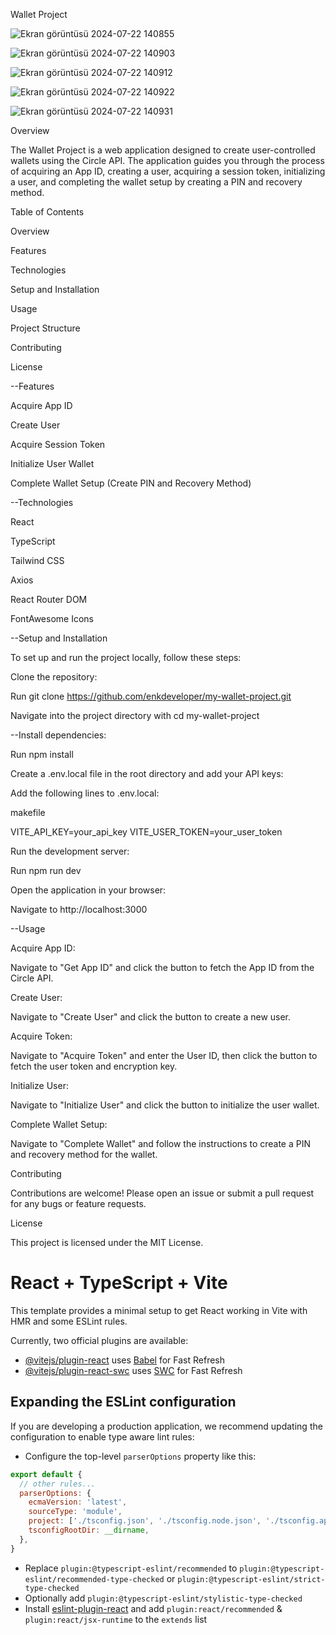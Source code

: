 Wallet Project


![Ekran görüntüsü 2024-07-22 140855](https://github.com/user-attachments/assets/8699ebdb-4d97-44df-a2e6-f0b6d5915609)


![Ekran görüntüsü 2024-07-22 140903](https://github.com/user-attachments/assets/59809843-4059-4d34-8d84-1676900218ac)


![Ekran görüntüsü 2024-07-22 140912](https://github.com/user-attachments/assets/f1e97a42-1147-4753-a013-0e2e62294286)


![Ekran görüntüsü 2024-07-22 140922](https://github.com/user-attachments/assets/788b3a1d-81ba-4803-86f4-26b948774d5e)


![Ekran görüntüsü 2024-07-22 140931](https://github.com/user-attachments/assets/611ea770-fa3e-4a72-bebc-b7a4004a1f5c)


Overview

The Wallet Project is a web application designed to create user-controlled wallets using the Circle API. The application guides you through the process of acquiring an App ID, creating a user, acquiring a session token, initializing a user, and completing the wallet setup by creating a PIN and recovery method.


Table of Contents

Overview

Features

Technologies

Setup and Installation

Usage

Project Structure

Contributing

License



--Features

Acquire App ID

Create User

Acquire Session Token

Initialize User Wallet

Complete Wallet Setup (Create PIN and Recovery Method)



--Technologies

React

TypeScript

Tailwind CSS

Axios

React Router DOM

FontAwesome Icons



--Setup and Installation

To set up and run the project locally, follow these steps:



Clone the repository:


Run git clone https://github.com/enkdeveloper/my-wallet-project.git

Navigate into the project directory with cd my-wallet-project



--Install dependencies:

Run npm install

Create a .env.local file in the root directory and add your API keys:


Add the following lines to .env.local:

makefile

VITE_API_KEY=your_api_key
VITE_USER_TOKEN=your_user_token


Run the development server:


Run npm run dev

Open the application in your browser:


Navigate to http://localhost:3000



--Usage

Acquire App ID:


Navigate to "Get App ID" and click the button to fetch the App ID from the Circle API.


Create User:


Navigate to "Create User" and click the button to create a new user.


Acquire Token:


Navigate to "Acquire Token" and enter the User ID, then click the button to fetch the user token and encryption key.


Initialize User:


Navigate to "Initialize User" and click the button to initialize the user wallet.


Complete Wallet Setup:



Navigate to "Complete Wallet" and follow the instructions to create a PIN and recovery method for the wallet.




Contributing


Contributions are welcome! Please open an issue or submit a pull request for any bugs or feature requests.




License


This project is licensed under the MIT License.

# React + TypeScript + Vite

This template provides a minimal setup to get React working in Vite with HMR and some ESLint rules.

Currently, two official plugins are available:

- [@vitejs/plugin-react](https://github.com/vitejs/vite-plugin-react/blob/main/packages/plugin-react/README.md) uses [Babel](https://babeljs.io/) for Fast Refresh
- [@vitejs/plugin-react-swc](https://github.com/vitejs/vite-plugin-react-swc) uses [SWC](https://swc.rs/) for Fast Refresh

## Expanding the ESLint configuration

If you are developing a production application, we recommend updating the configuration to enable type aware lint rules:

- Configure the top-level `parserOptions` property like this:

```js
export default {
  // other rules...
  parserOptions: {
    ecmaVersion: 'latest',
    sourceType: 'module',
    project: ['./tsconfig.json', './tsconfig.node.json', './tsconfig.app.json'],
    tsconfigRootDir: __dirname,
  },
}
```

- Replace `plugin:@typescript-eslint/recommended` to `plugin:@typescript-eslint/recommended-type-checked` or `plugin:@typescript-eslint/strict-type-checked`
- Optionally add `plugin:@typescript-eslint/stylistic-type-checked`
- Install [eslint-plugin-react](https://github.com/jsx-eslint/eslint-plugin-react) and add `plugin:react/recommended` & `plugin:react/jsx-runtime` to the `extends` list
